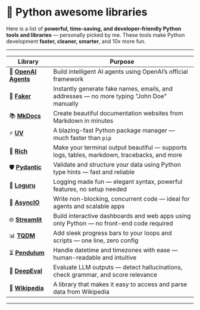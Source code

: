 # 🚀 Python awesome libraries

Here is a list of **powerful, time-saving, and developer-friendly Python tools and libraries** — personally picked by me. These tools make Python development **faster, cleaner, smarter**, and 10x more fun.

---


| Library | Purpose |
|------|------------------------------------|
| 🤖 [**OpenAI Agents**](https://openai.github.io/openai-agents-python/) | Build intelligent AI agents using OpenAI’s official framework |
| 🧪 [**Faker**](https://faker.readthedocs.io/) | Instantly generate fake names, emails, and addresses — no more typing "John Doe" manually |
| 📚 [**MkDocs**](https://www.mkdocs.org/) | Create beautiful documentation websites from Markdown in minutes |
| ⚡ [**UV**](https://github.com/astral-sh/uv) | A blazing-fast Python package manager — much faster than `pip` |
| 🌈 [**Rich**](https://github.com/Textualize/rich) | Make your terminal output beautiful — supports logs, tables, markdown, tracebacks, and more |
| 🛡️ [**Pydantic**](https://docs.pydantic.dev/) | Validate and structure your data using Python type hints — fast and reliable |
| 📢 [**Loguru**](https://github.com/Delgan/loguru) | Logging made fun — elegant syntax, powerful features, no setup needed |
| 🔄 [**AsyncIO**](https://docs.python.org/3/library/asyncio.html) | Write non-blocking, concurrent code — ideal for agents and scalable apps |
| 🌐 [**Streamlit**](https://streamlit.io/) | Build interactive dashboards and web apps using only Python — no front-end code required |
| 📊 [**TQDM**](https://github.com/tqdm/tqdm) | Add sleek progress bars to your loops and scripts — one line, zero config |
| ⏳ [**Pendulum**](https://pendulum.eustace.io/) | Handle datetime and timezones with ease — human-readable and intuitive |
| 🧪 [**DeepEval**](https://github.com/confident-ai/deepeval) | Evaluate LLM outputs — detect hallucinations, check grammar, and score relevance |
| 🧠 [**Wikipedia**](https://github.com/goldsmith/Wikipedia) | A library that makes it easy to access and parse data from Wikipedia |

---

